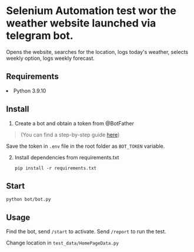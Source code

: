 <h1>Selenium Automation test wor the weather website launched via telegram bot.</h1>

Opens the website, searches for the location, logs today's weather, 
selects weekly option, logs weekly forecast.

## Requirements
 <li>Python 3.9.10



## Install
1. Create a bot and obtain a token from  @BotFather

>(You can find a step-by-step guide [here](https://core.telegram.org/bots/tutorial))

Save the token in `.env` file in the root folder as `BOT_TOKEN` variable.

2. Install dependencies from requirements.txt
    ````
    pip install -r requirements.txt
    ````
## Start
````
python bot/bot.py
````

## Usage
Find the bot, send `/start` to activate. Send `/report` to run the test.


Change location in `test_data/HomePageData.py`